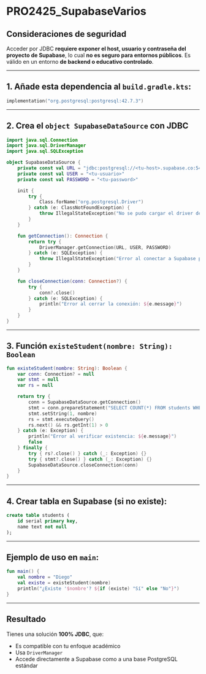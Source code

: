 # PRO2425_SupabaseVarios

## Consideraciones de seguridad

Acceder por JDBC **requiere exponer el host, usuario y contraseña del proyecto de Supabase**, lo cual **no es seguro para entornos públicos**. Es válido en un entorno **de backend o educativo controlado**.

---

## 1. Añade esta dependencia al `build.gradle.kts`:

```kotlin
implementation("org.postgresql:postgresql:42.7.3")
```

---

## 2. Crea el `object SupabaseDataSource` con JDBC

```kotlin
import java.sql.Connection
import java.sql.DriverManager
import java.sql.SQLException

object SupabaseDataSource {
    private const val URL = "jdbc:postgresql://<tu-host>.supabase.co:5432/postgres"
    private const val USER = "<tu-usuario>"
    private const val PASSWORD = "<tu-password>"

    init {
        try {
            Class.forName("org.postgresql.Driver")
        } catch (e: ClassNotFoundException) {
            throw IllegalStateException("No se pudo cargar el driver de PostgreSQL", e)
        }
    }

    fun getConnection(): Connection {
        return try {
            DriverManager.getConnection(URL, USER, PASSWORD)
        } catch (e: SQLException) {
            throw IllegalStateException("Error al conectar a Supabase por JDBC: ${e.message}", e)
        }
    }

    fun closeConnection(conn: Connection?) {
        try {
            conn?.close()
        } catch (e: SQLException) {
            println("Error al cerrar la conexión: ${e.message}")
        }
    }
}
```

---

## 3. Función `existeStudent(nombre: String): Boolean`

```kotlin
fun existeStudent(nombre: String): Boolean {
    var conn: Connection? = null
    var stmt = null
    var rs = null

    return try {
        conn = SupabaseDataSource.getConnection()
        stmt = conn.prepareStatement("SELECT COUNT(*) FROM students WHERE name = ?")
        stmt.setString(1, nombre)
        rs = stmt.executeQuery()
        rs.next() && rs.getInt(1) > 0
    } catch (e: Exception) {
        println("Error al verificar existencia: ${e.message}")
        false
    } finally {
        try { rs?.close() } catch (_: Exception) {}
        try { stmt?.close() } catch (_: Exception) {}
        SupabaseDataSource.closeConnection(conn)
    }
}
```

---

## 4. Crear tabla en Supabase (si no existe):

```sql
create table students (
    id serial primary key,
    name text not null
);
```

---

## Ejemplo de uso en `main`:

```kotlin
fun main() {
    val nombre = "Diego"
    val existe = existeStudent(nombre)
    println("¿Existe '$nombre'? ${if (existe) "Sí" else "No"}")
}
```

---

## Resultado

Tienes una solución **100% JDBC**, que:

* Es compatible con tu enfoque académico
* Usa `DriverManager`
* Accede directamente a Supabase como a una base PostgreSQL estándar

